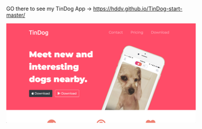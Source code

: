 GO there to see my TinDog App -> https://hddv.github.io/TinDog-start-master/

![alt main](./images/main.png)
